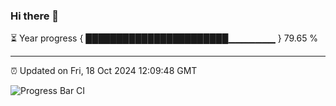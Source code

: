 ### Hi there 👋

⏳ Year progress { ███████████████████████▁▁▁▁▁▁▁ } 79.65 %

---

⏰ Updated on Fri, 18 Oct 2024 12:09:48 GMT

![Progress Bar CI](https://github.com/EinsPommes/EinsPommes/blob/main/.github/workflows/main.yml)
